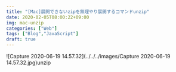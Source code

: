 ```yaml
---
title: "[Mac]展開できないzipを無理やり展開するコマンドunzip"
date: 2020-02-05T08:00:22+09:00
img: mac-unzip
categories: ["Web"]
tags: ["Blog","JavaScript"]
draft: true
---
```


![Capture 2020-06-19 14.57.32](../../../images/Capture 2020-06-19 14.57.32.jpg)unzip

